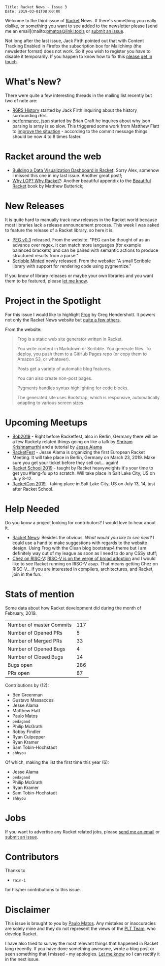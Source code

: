     Title: Racket News - Issue 3
    Date: 2019-03-01T08:00:00

Welcome to the third issue of [Racket](https://www.racket-lang.org) News. If there's something you really dislike, or something you want to see added to the newsletter please [send me an email](mailto:pmatos@linki.tools or [submit an issue](https://github.com/racket-news/racket-news.github.io-src/issues).

Not long after the last issue, Jack Firth pointed out that with Content Tracking Enabled in Firefox the subscription box for Mailchimp (the newsletter format) does not work. So if you wish to register you have to disable it temporarily. If you happen to know how to fix this [please get in touch](mailto:pmatos@linki.tools).

# What's New?

There were quite a few interesting threads in the mailing list recently but two of note are:

* [R6RS History](https://groups.google.com/d/msg/racket-users/A2mIizaE6mk/b8MQJtfGBAAJ) started by Jack Firth inquiring about the history surrounding r6rs.
* [performance, json](https://groups.google.com/d/msg/racket-users/pyfANjBvDFU/LHAR04dpBgAJ) started by Brian Craft he inquires about why json parsing is array is so slow. This triggered some work from Matthew Flatt to [improve the situation](https://github.com/racket/racket/commit/be828b184ca2e2dadaa9be00c194a47146099f90) - according to the commit message things should be now 4 to 8 times faster.

# Racket around the web

* [Building a Data Visualization Dashboard in Racket](https://alex-hhh.github.io/2019/02/data-visualization-dashboard.html): Sorry Alex, somehow I missed this one in my last issue. Another great post!;
* [Why LOP? Why Racket?](https://beautifulracket.com/appendix/why-lop-why-racket.html): Another beautiful appendix to the [Beautiful Racket](https://beautifulracket.com/) book by Matthew Butterick;

# New Releases

It is quite hard to manually track new releases in the Racket world because most libraries lack a release announcement process. This week I was asked to feature the release of a Racket library, so here it is.

* [PEG v0.3](https://docs.racket-lang.org/peg/index.html) released. From the website: "PEG can be thought of as an advance over regex. It can match more languages (for example balanced brackets) and can be paired with semantic actions to produce structured results from a parse."
* [Scribble Minted](https://github.com/wilbowma/scribble-minted) newly released. From the website: "A small Scribble library with support for rendering code using pygmentize."

If you know of library releases or maybe your own libraries and you want them to be featured, please [let me know](mailto:pmatos@linki.tools).

# Project in the Spotlight

For this issue I would like to highlight [Frog](https://github.com/greghendershott/frog) by Greg Hendershott. It powers not only the Racket News website but [quite a few others](https://github.com/greghendershott/frog/wiki/Frogroll).

From the website:

> Frog is a static web site generator written in Racket.
> 
> You write content in Markdown or Scribble. You generate files. To deploy, you push them to a GitHub Pages repo (or copy them to Amazon S3, or whatever).
> 
> Posts get a variety of automatic blog features.
> 
> You can also create non-post pages.
> 
> Pygments handles syntax highlighting for code blocks.
> 
> The generated site uses Bootstrap, which is responsive, automatically adapting to various screen sizes.

# Upcoming Meetups

* [Bob2019](http://bobkonf.de/2019/) - Right before Racketfest, also in Berlin, Germany there will be a few Rackety related things going on like a talk by [Shriram Krishnamurthi](https://bobkonf.de/2019/krishnamurthi.html) and a tutorial by [Jesse Alama](https://bobkonf.de/2019/alama.html)
* [RacketFest](https://racketfest.com/) - Jesse Alama is organizing the first European Racket Meeting. It will take place in Berlin, Germany on March 23, 2019. Make sure you get your ticket before they sell out... again!
* [Racket School 2019](https://school.racket-lang.org/) - taught by Racket heavyweights it's your time to get you #lang-fu up to scratch. Will take place in Salt Lake City, US on July 8-12.
* [RacketCon 2019](https://con.racket-lang.org/) - taking place in Salt Lake City, US on July 13, 14, just after Racket School.

# Help Needed

Do you know a project looking for contributors? I would love to hear about it.

* [Racket News](https://racket-news.com): Besides the obvious, _What would you like to see next?_ I could use a hand to make suggestions with regards to the website design. Using Frog with the Clean blog bootstrap4 theme but I am definitely way out of my league as soon as I need to do any CSSy stuff;
* [Chez on RISC-V](https://github.com/LinkiTools/ChezScheme/tree/wip-riscv): [RISC-V is on the verge of broad adoption](https://www.eetimes.com/document.asp?doc_id=1334311#) and I would like to see Racket running on RISC-V asap. That means getting Chez on RISC-V... if you are interested in compilers, architectures, and Racket, join in the fun.

# Stats of mention

Some data about how Racket development did during the month of February, 2019.

<table>
<tr><td>Number of master Commits</td>   <td>117</td></tr>
<tr><td>Number of Opened PRs</td>       <td>5</td></tr>
<tr><td>Number of Merged PRs</td>       <td>33</td></tr>
<tr><td>Number of Opened Bugs</td>      <td>4</td></tr>
<tr><td>Number of Closed Bugs</td>      <td>14</td></tr>
<tr><td>Bugs open</td>                  <td>286</td></tr>
<tr><td>PRs open</td>                   <td>87</td></tr>
</table>

Contributions by (12):

* Ben Greenman
* Gustavo Massaccesi
* Jesse Alama
* Matthew Flatt
* Paulo Matos
* `pedagand`
* Philip McGrath
* Robby Findler
* Ryan Culpepper
* Ryan Kramer
* Sam Tobin-Hochstadt
* `shhyou`

Of which, making the list the first time this year (6):

* Jesse Alama
* `pedagand`
* Philip McGrath
* Ryan Kramer
* Sam Tobin-Hochstadt
* `shhyou`

# Jobs

If you want to advertise any Racket related jobs, please [send me an email](mailto:pmatos@linki.tools) or [submit an issue](https://github.com/racket-news/racket-news.github.io-src/issues).

# Contributors

Thanks to 

* `rain-1`

for his/her contributions to this issue.

# Disclaimer

This issue is brought to you by [Paulo Matos](mailto:pmatos@linki.tools). Any mistakes or inaccuracies are solely mine and
they do not represent the views of the [PLT Team](http://www.racket-lang.org/team.html), who develop Racket.

I have also tried to survey the most relevant things that happened in Racket lang recently. If you have done something awesome, wrote a blog post or seen something that I missed - my apologies. [Let me know](mailto:pmatos@linki.tools) so I can rectify it in the next issue.
